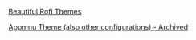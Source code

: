 [Beautiful Rofi Themes](https://github.com/newmanls/rofi-themes-collection)

[Appmnu Theme (also other configurations) - Archived](https://github.com/janleigh/dotfiles)

